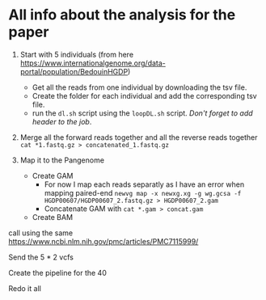 # All info about the analysis for the paper

1. Start with 5 individuals (from here https://www.internationalgenome.org/data-portal/population/BedouinHGDP)
   - Get all the reads from one individual by downloading the tsv file.
   - Create the folder for each individual and add the corresponding tsv file.
   - run the `dl.sh` script using the `loopDL.sh` script.
  *Don't forget to add header to the job*.

2. Merge all the forward reads together and all the reverse reads together `cat *1.fastq.gz > concatenated_1.fastq.gz`
3. Map it to the Pangenome
   - Create GAM
     - For now I map each reads separatly as I have an error when mapping paired-end
       `newvg map -x newxg.xg -g wg.gcsa -f HGDP00607/HGDP00607_2.fastq.gz > HGDP00607_2.gam`
     - Concatenate GAM with `cat *.gam > concat.gam`
   - Create BAM 

call using the same https://www.ncbi.nlm.nih.gov/pmc/articles/PMC7115999/

Send the 5 * 2 vcfs

Create the pipeline for the 40

Redo it all
